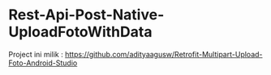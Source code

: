 # Rest-Api-Post-Native-UploadFotoWithData
Project ini milik : https://github.com/adityaagusw/Retrofit-Multipart-Upload-Foto-Android-Studio
